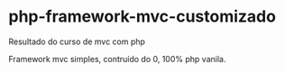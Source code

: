 # php-framework-mvc-customizado
Resultado do curso de mvc com php

Framework mvc simples, contruído do 0, 100% php vanila.

